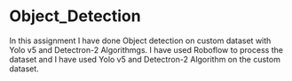 # Object_Detection
In this assignment I have done Object detection on custom dataset with Yolo v5 and Detectron-2 Algorithmgs.
I have used Roboflow to process the dataset and I have used Yolo v5 and Detectron-2 Algorithm on the custom dataset.
